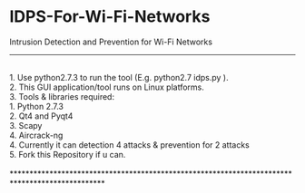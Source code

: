 # IDPS-For-Wi-Fi-Networks
Intrusion Detection and Prevention for Wi-Fi Networks




***********************************************************************************************
</br>
1. Use python2.7.3 to run the tool (E.g.  python2.7 idps.py ). </br>
2. This GUI application/tool runs on Linux platforms. </br>
3. Tools & libraries required: </br>
        </pre>  1. Python 2.7.3 </br>
        </pre>  2. Qt4 and Pyqt4 </br>
        </pre>  3. Scapy </br>
        </pre>  4. Aircrack-ng </br>
4. Currently it can detection 4 attacks & prevention for 2 attacks </br>
5. Fork this Repository if u can. </br>
</br>
***********************************************************************************************

